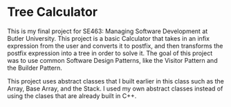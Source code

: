 # Tree Calculator
This is my final project for SE463: Managing Software Development at Butler University. This project is a basic Calculator that takes in an infix expression from the user and converts it to postfix, and then transforms the postfix expression into a tree in order to solve it. The goal of this project was to use common Software Design Patterns, like the Visitor Pattern and the Builder Pattern. 

This project uses abstract classes that I built earlier in this class such as the Array, Base Array, and the Stack. I used my own abstract classes instead of using the clases that are already built in C++. 

